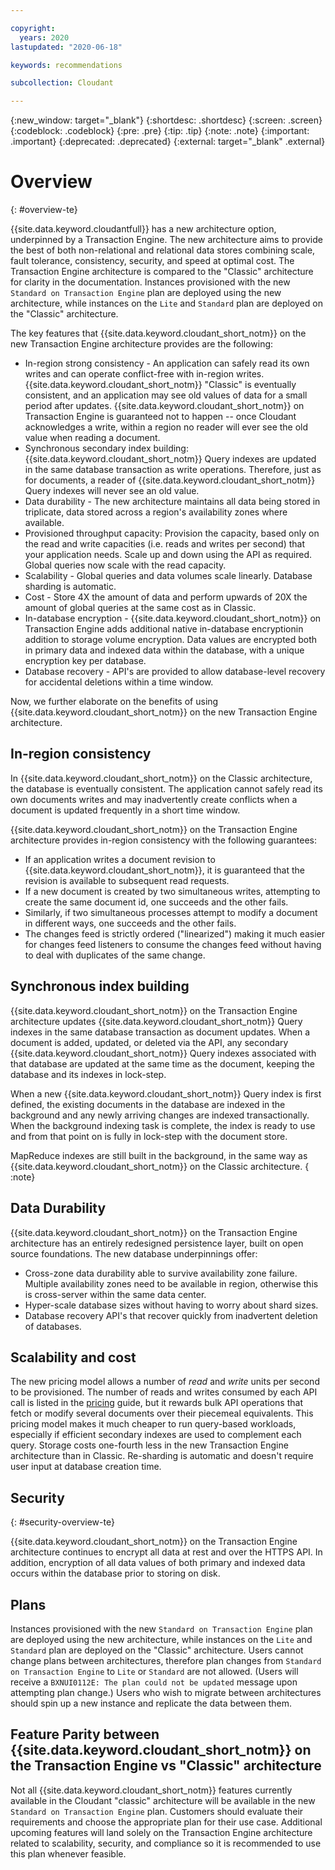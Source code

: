 ```yaml
---

copyright:
  years: 2020
lastupdated: "2020-06-18"

keywords: recommendations

subcollection: Cloudant

---
```


{:new_window: target="_blank"}
{:shortdesc: .shortdesc}
{:screen: .screen}
{:codeblock: .codeblock}
{:pre: .pre}
{:tip: .tip}
{:note: .note}
{:important: .important}
{:deprecated: .deprecated}
{:external: target="_blank" .external}

<!-- Acrolinx: 2020-03-13 -->

# Overview
{: #overview-te}

{{site.data.keyword.cloudantfull}} has a new architecture option, underpinned by a Transaction Engine. The new architecture aims to provide the best of both non-relational and relational data stores combining scale, fault tolerance, consistency, security, and speed at optimal cost. The Transaction Engine architecture is compared to the "Classic" architecture for clarity in the documentation. Instances provisioned with the new `Standard on Transaction Engine` plan are deployed using the new architecture, while instances on the `Lite` and `Standard` plan are deployed on the "Classic" architecture.

The key features that {{site.data.keyword.cloudant_short_notm}} on the new Transaction Engine architecture provides are the following: 

- In-region strong consistency - An application can safely read its own writes and can operate conflict-free with in-region writes. {{site.data.keyword.cloudant_short_notm}} "Classic" is eventually consistent, and an application may see old values of data for a small period after updates. {{site.data.keyword.cloudant_short_notm}} on Transaction Engine is guaranteed not to happen -- once Cloudant acknowledges a write, within a region no reader will ever see the old value when reading a document.
- Synchronous secondary index building: {{site.data.keyword.cloudant_short_notm}} Query indexes are updated in the same database transaction as write operations. Therefore, just as for documents, a reader of {{site.data.keyword.cloudant_short_notm}} Query indexes will never see an old value.
- Data durability - The new architecture maintains all data being stored in triplicate, data stored across a region's availability zones where available.
- Provisioned throughput capacity: Provision the capacity, based only on the read and write capacities (i.e. reads and writes per second) that your application needs. Scale up and down using the API as required. Global queries now scale with the read capacity.
- Scalability - Global queries and data volumes scale linearly. Database sharding is automatic.
- Cost - Store 4X the amount of data and perform upwards of 20X the amount of global queries at the same cost as in Classic.
- In-database encryption - {{site.data.keyword.cloudant_short_notm}} on Transaction Engine adds additional native in-database encryptionin addition to storage volume encryption. Data values are encrypted both in primary data and indexed data within the database, with a unique encryption key per database. 
- Database recovery - API's are provided to allow database-level recovery for accidental deletions within a time window.

Now, we further elaborate on the benefits of using {{site.data.keyword.cloudant_short_notm}} on the new Transaction Engine architecture.

## In-region consistency

In {{site.data.keyword.cloudant_short_notm}} on the Classic architecture, the database is eventually consistent. The application cannot safely read its own documents writes and may inadvertently create conflicts when a document is updated frequently in a short time window. 

{{site.data.keyword.cloudant_short_notm}} on the Transaction Engine architecture provides in-region consistency with the following guarantees:
- If an application writes a document revision to {{site.data.keyword.cloudant_short_notm}}, it is guaranteed that the revision is available to subsequent read requests.
- If a new document is created by two simultaneous writes, attempting to create the same document id, one succeeds and the other fails.
- Similarly, if two simultaneous processes attempt to modify a document in different ways, one succeeds and the other fails.
- The changes feed is strictly ordered ("linearized") making it much easier for changes feed listeners to consume the changes feed without having to deal with duplicates of the same change.

## Synchronous index building

{{site.data.keyword.cloudant_short_notm}} on the Transaction Engine architecture updates {{site.data.keyword.cloudant_short_notm}} Query indexes in the same database transaction as document updates. When a document is added, updated, or deleted via the API, any secondary {{site.data.keyword.cloudant_short_notm}} Query indexes associated with that database are updated at the same time as the document, keeping the database and its indexes in lock-step. 

When a new {{site.data.keyword.cloudant_short_notm}} Query index is first defined, the existing documents in the database are indexed in the background and any newly arriving changes are indexed transactionally. When the background indexing task is complete, the index is ready to use and from that point on is fully in lock-step with the document store.

MapReduce indexes are still built in the background, in the same way as {{site.data.keyword.cloudant_short_notm}} on the Classic architecture.
{ :note}

## Data Durability

{{site.data.keyword.cloudant_short_notm}} on the Transaction Engine architecture has an entirely redesigned persistence layer, built on open source foundations. The new database underpinnings offer:
- Cross-zone data durability able to survive availability zone failure. Multiple availability zones need to be available in region, otherwise this is cross-server within the same data center.
- Hyper-scale database sizes without having to worry about shard sizes.
- Database recovery API's that recover quickly from inadvertent deletion of databases.

## Scalability and cost

The new pricing model allows a number of _read_ and _write_ units per second to be provisioned. The number of reads and writes consumed by each API call is listed in the [pricing](/docs/services/Cloudant?topic=cloudant-pricing-te) guide, but it rewards bulk API operations that fetch or modify several documents over their piecemeal equivalents. This pricing model makes it much cheaper to run query-based workloads, especially if efficient secondary indexes are used to complement each query. Storage costs one-fourth less in the new Transaction Engine architecture than in Classic. Re-sharding is automatic and doesn't require user input at database creation time.

## Security
{: #security-overview-te}

{{site.data.keyword.cloudant_short_notm}} on the Transaction Engine architecture continues to encrypt all data at rest and over the HTTPS API. In addition, encryption of all data values of both primary and indexed data occurs within the database prior to storing on disk. 

## Plans

Instances provisioned with the new `Standard on Transaction Engine` plan are deployed using the new architecture, while instances on the `Lite` and `Standard` plan are deployed on the "Classic" architecture. Users cannot change plans between architectures, therefore plan changes from `Standard on Transaction Engine` to `Lite` or `Standard` are not allowed. (Users will receive a `BXNUI0112E: The plan could not be updated` message upon attempting plan change.) Users who wish to migrate between architectures should spin up a new instance and replicate the data between them. 

## Feature Parity between {{site.data.keyword.cloudant_short_notm}} on the Transaction Engine vs "Classic" architecture

Not all {{site.data.keyword.cloudant_short_notm}} features currently available in the Cloudant "classic" architecture will be available in the new `Standard on Transaction Engine` plan. Customers should evaluate their requirements and choose the appropriate plan for their use case. Additional upcoming features will land solely on the Transaction Engine architecture related to scalability, security, and compliance so it is recommended to use this plan whenever feasible. 

